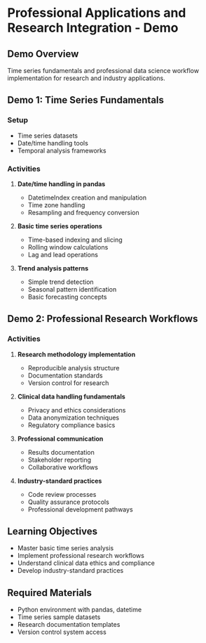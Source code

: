# Professional Applications and Research Integration - Demo

## Demo Overview
Time series fundamentals and professional data science workflow implementation for research and industry applications.

## Demo 1: Time Series Fundamentals

### Setup
- Time series datasets
- Date/time handling tools
- Temporal analysis frameworks

### Activities
1. **Date/time handling in pandas**
   - DatetimeIndex creation and manipulation
   - Time zone handling
   - Resampling and frequency conversion

2. **Basic time series operations**
   - Time-based indexing and slicing
   - Rolling window calculations
   - Lag and lead operations

3. **Trend analysis patterns**
   - Simple trend detection
   - Seasonal pattern identification
   - Basic forecasting concepts

## Demo 2: Professional Research Workflows

### Activities
1. **Research methodology implementation**
   - Reproducible analysis structure
   - Documentation standards
   - Version control for research

2. **Clinical data handling fundamentals**
   - Privacy and ethics considerations
   - Data anonymization techniques
   - Regulatory compliance basics

3. **Professional communication**
   - Results documentation
   - Stakeholder reporting
   - Collaborative workflows

4. **Industry-standard practices**
   - Code review processes
   - Quality assurance protocols
   - Professional development pathways

## Learning Objectives
- Master basic time series analysis
- Implement professional research workflows
- Understand clinical data ethics and compliance
- Develop industry-standard practices

## Required Materials
- Python environment with pandas, datetime
- Time series sample datasets
- Research documentation templates
- Version control system access